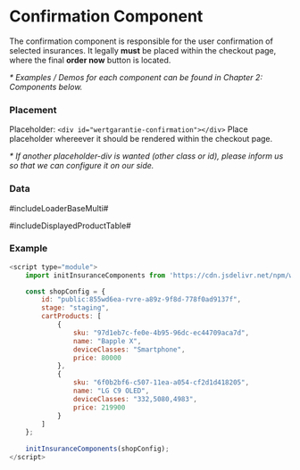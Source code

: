 # Confirmation Component

The confirmation component is responsible for the user confirmation of selected insurances. It legally __must__ be placed within the checkout page, where the final __order now__ button is located.

_* Examples / Demos for each component can be found in *Chapter 2: Components* below._


### Placement


Placeholder: ```<div id="wertgarantie-confirmation"></div>```
Place placeholder whereever it should be rendered within the checkout page.

_* If another placeholder-div is wanted (other class or id), please inform us so that we can configure it on our side._


### Data

#includeLoaderBaseMulti#

#includeDisplayedProductTable#

### Example
```js
<script type="module">
    import initInsuranceComponents from 'https://cdn.jsdelivr.net/npm/wertgarantie-component-loader@1/dist/wertgarantieLoader.min.js';

    const shopConfig = {
        id: "public:855wd6ea-rvre-a89z-9f8d-778f0ad9137f", 
        stage: "staging",
        cartProducts: [
            {
                sku: "97d1eb7c-fe0e-4b95-96dc-ec44709aca7d",
                name: "Bapple X",
                deviceClasses: "Smartphone",
                price: 80000
            },
            {
                sku: "6f0b2bf6-c507-11ea-a054-cf2d1d418205",
                name: "LG C9 OLED",
                deviceClasses: "332,5080,4983",
                price: 219900
            }
        ]
    };
    
    initInsuranceComponents(shopConfig);
</script>
```










